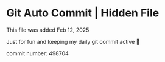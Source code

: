 # Git Auto Commit | Hidden File

This file was added Feb 12, 2025

Just for fun and keeping my daily git commit active 🤪

commit number: 498704
